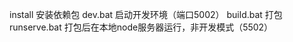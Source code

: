install         安装依赖包
dev.bat         启动开发环境（端口5002）
build.bat       打包
runserve.bat    打包后在本地node服务器运行，非开发模式（5502）

